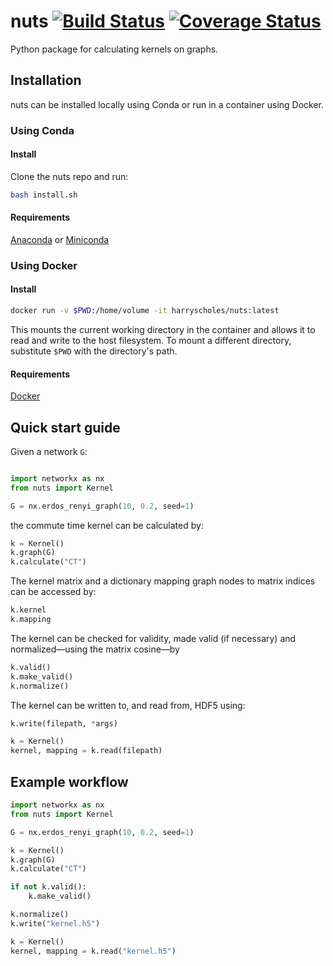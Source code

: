 # nuts [![Build Status](https://travis-ci.org/harryscholes/nuts.svg?branch=master)](https://travis-ci.org/harryscholes/nuts) [![Coverage Status](https://codecov.io/gh/harryscholes/nuts/branch/master/graph/badge.svg)](https://codecov.io/gh/harryscholes/nuts?branch=master)
Python package for calculating kernels on graphs.

## Installation
nuts can be installed locally using Conda or run in a container using Docker.

### Using Conda

#### Install
Clone the nuts repo and run:
```bash
bash install.sh
```

#### Requirements
[Anaconda](https://anaconda.org/) or [Miniconda](https://conda.io/miniconda.html)

### Using Docker

#### Install
```bash
docker run -v $PWD:/home/volume -it harryscholes/nuts:latest
```

This mounts the current working directory in the container and allows it to read and write to the host filesystem. To mount a different directory, substitute `$PWD` with the directory's path.

#### Requirements
[Docker](https://www.docker.com/)

## Quick start guide

Given a network `G`:
```python

import networkx as nx
from nuts import Kernel

G = nx.erdos_renyi_graph(10, 0.2, seed=1)
```

the commute time kernel can be calculated by:
```python
k = Kernel()
k.graph(G)
k.calculate("CT")
```

The kernel matrix and a dictionary mapping graph nodes to matrix indices can be accessed by:
```python
k.kernel
k.mapping
```

The kernel can be checked for validity, made valid (if necessary) and normalized––using the matrix cosine––by
```python
k.valid()
k.make_valid()
k.normalize()
```

The kernel can be written to, and read from, HDF5 using:
```python
k.write(filepath, *args)

k = Kernel()
kernel, mapping = k.read(filepath)
```

## Example workflow
```python
import networkx as nx
from nuts import Kernel

G = nx.erdos_renyi_graph(10, 0.2, seed=1)

k = Kernel()
k.graph(G)
k.calculate("CT")

if not k.valid():
    k.make_valid()

k.normalize()
k.write("kernel.h5")

k = Kernel()
kernel, mapping = k.read("kernel.h5")
```
